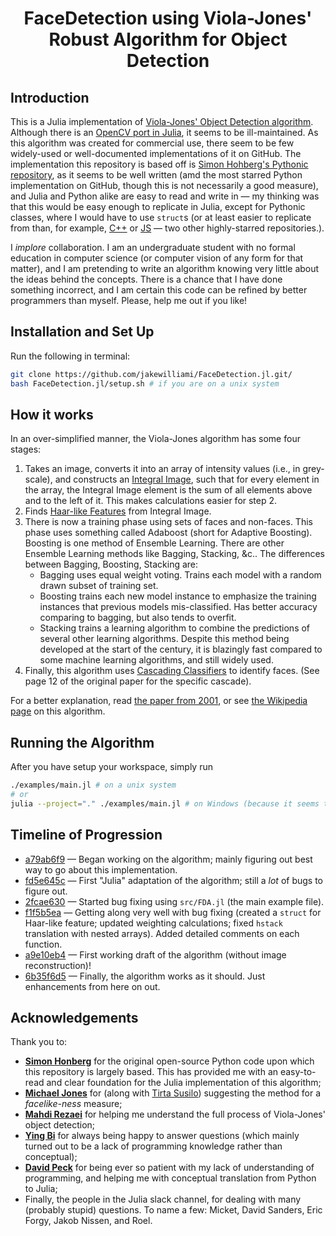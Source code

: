 <h1 align="center">
   FaceDetection using Viola-Jones' Robust Algorithm for Object Detection
</h1>


## Introduction

This is a Julia implementation of [Viola-Jones' Object Detection algorithm](http://citeseerx.ist.psu.edu/viewdoc/summary?doi=10.1.1.10.6807).  Although there is an [OpenCV port in Julia](https://github.com/JuliaOpenCV/OpenCV.jl), it seems to be ill-maintained.  As this algorithm was created for commercial use, there seem to be few widely-used or well-documented implementations of it on GitHub.  The implementation this repository is based off is [Simon Hohberg's Pythonic repository](https://github.com/Simon-Hohberg/Viola-Jones), as it seems to be well written (amd the most starred Python implementation on GitHub, though this is not necessarily a good measure), and Julia and Python alike are easy to read and write in &mdash; my thinking was that this would be easy enough to replicate in Julia, except for Pythonic classes, where I would have to use `struct`s (or at least easier to replicate from than, for example, [C++](https://github.com/alexdemartos/ViolaAndJones) or [JS](https://github.com/foo123/HAAR.js) &mdash; two other highly-starred repositories.).

I *implore* collaboration.  I am an undergraduate student with no formal education in computer science (or computer vision of any form for that matter), and I am pretending to write an algorithm knowing very little about the ideas behind the concepts.  There is a chance that I have done something incorrect, and I am certain this code can be refined by better programmers than myself.  Please, help me out if you like!

## Installation and Set Up

Run the following in terminal:
```bash
git clone https://github.com/jakewilliami/FaceDetection.jl.git/
bash FaceDetection.jl/setup.sh # if you are on a unix system
```

## How it works

In an over-simplified manner, the Viola-Jones algorithm has some four stages:

 1. Takes an image, converts it into an array of intensity values (i.e., in grey-scale), and constructs an [Integral Image](https://en.wikipedia.org/wiki/Summed-area_table), such that for every element in the array, the Integral Image element is the sum of all elements above and to the left of it.  This makes calculations easier for step 2.
 2. Finds [Haar-like Features](https://en.wikipedia.org/wiki/Haar-like_feature) from Integral Image.
 3. There is now a training phase using sets of faces and non-faces.  This phase uses something called Adaboost (short for Adaptive Boosting).  Boosting is one method of Ensemble Learning. There are other Ensemble Learning methods like Bagging, Stacking, &c.. The differences between Bagging, Boosting, Stacking are:
      - Bagging uses equal weight voting. Trains each model with a random drawn subset of training set.
      - Boosting trains each new model instance to emphasize the training instances that previous models mis-classified. Has better accuracy comparing to bagging, but also tends to overfit.
      - Stacking trains a learning algorithm to combine the predictions of several other learning algorithms.
  Despite this method being developed at the start of the century, it is blazingly fast compared to some machine learning algorithms, and still widely used.
 4. Finally, this algorithm uses [Cascading Classifiers](https://en.wikipedia.org/wiki/Cascading_classifiers) to identify faces.  (See page 12 of the original paper for the specific cascade).
 
For a better explanation, read [the paper from 2001](http://citeseerx.ist.psu.edu/viewdoc/summary?doi=10.1.1.10.6807), or see [the Wikipedia page](https://en.wikipedia.org/wiki/Viola%E2%80%93Jones_object_detection_framework) on this algorithm.

## Running the Algorithm

After you have setup your workspace, simply run
```bash
./examples/main.jl # on a unix system
# or
julia --project="." ./examples/main.jl # on Windows (because it seems to ignore the shebang)
```

## Timeline of Progression

 - [a79ab6f9](https://github.com/jakewilliami/FaceDetection.jl/commit/a79ab6f9) &mdash; Began working on the algorithm; mainly figuring out best way to go about this implementation.
 - [fd5e645c](https://github.com/jakewilliami/FaceDetection.jl/commit/fd5e645c) &mdash; First "Julia" adaptation of the algorithm; still a *lot* of bugs to figure out.
 - [2fcae630](https://github.com/jakewilliami/FaceDetection.jl/commit/2fcae630) &mdash; Started bug fixing using `src/FDA.jl` (the main example file).
 - [f1f5b5ea](https://github.com/jakewilliami/FaceDetection.jl/commit/f1f5b5ea) &mdash; Getting along very well with bug fixing (created a `struct` for Haar-like feature; updated weighting calculations; fixed `hstack` translation with nested arrays).  Added detailed comments on each function.
 - [a9e10eb4](https://github.com/jakewilliami/FaceDetection.jl/commit/a9e10eb4) &mdash; First working draft of the algorithm (without image reconstruction)!
 - [6b35f6d5](https://github.com/jakewilliami/FaceDetection.jl/commit/6b35f6d5) &mdash; Finally, the algorithm works as it should.  Just enhancements from here on out.

## Acknowledgements

Thank you to:

 - [**Simon Honberg**](https://github.com/Simon-Hohberg) for the original open-source Python code upon which this repository is largely based.  This has provided me with an easy-to-read and clear foundation for the Julia implementation of this algorithm;
 - [**Michael Jones**](https://www.merl.com/people/mjones) for (along with [Tirta Susilo](https://people.wgtn.ac.nz/tirta.susilo)) suggesting the method for a *facelike-ness* measure;
 - [**Mahdi Rezaei**](https://environment.leeds.ac.uk/staff/9408/dr-mahdi-rezaei) for helping me understand the full process of Viola-Jones' object detection;
 - [**Ying Bi**](https://ecs.wgtn.ac.nz/Main/GradYingBi) for always being happy to answer questions (which mainly turned out to be a lack of programming knowledge rather than conceptual);
 - [**David Peck**](https://github.com/dmipeck) for being ever so patient with my lack of understanding of programming, and helping me with conceptual translation from Python to Julia;
 - Finally, the people in the Julia slack channel, for dealing with many (probably stupid) questions.  To name a few: Micket, David Sanders, Eric Forgy, Jakob Nissen, and Roel.
